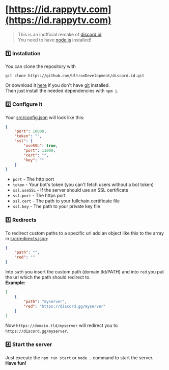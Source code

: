 # [https://id.rappytv.com](https://id.rappytv.com)
> This is an inofficial remake of [discord.id](https://discord.id)<br>
> You need to have [node.js](https://nodejs.org) installed!

### 1️⃣ Installation
You can clone the repository with
```
git clone https://github.com/UltronDevelopment/discord.id.git
```
Or download it [here](https://github.com/UltronDevelopment/discord.id/archive/refs/heads/master.zip) if you don't have [git](https://git-scm.com/downloads) installed.<br>
Then just install the needed dependencies with `npm i`.

### 2️⃣ Configure it
Your [src/config.json](https://github.com/UltronDevelopment/discord.id/blob/master/src/config.json) will look like this:
```json
{
    "port": 10000,
    "token": "",
    "ssl": {
        "useSSL": true,
        "port": 11000,
        "cert": "",
        "key": ""
    }
}
```
- `port` - The http port
- `token` - Your bot's token (you can't fetch users without a bot token)
- `ssl.useSSL` - If the server should use an SSL certificate
- `ssl.port` - The https port
- `ssl.cert` - The path to your fullchain certificate file
- `ssl.key` - The path to your private key file

### 3️⃣ Redirects
To redirect custom paths to a specific url add an object like this to the array in [src/redirects.json](https://github.com/UltronDevelopment/discord.id/blob/master/src/redirects.json):
```json
{
    "path": "",
    "red": ""
}
```
Into `path` you insert the custom path (domain.tld/PATH) and into `red` you put the url which the path should redirect to.<br>
**Example:**
```json
[
    {
        "path": "myserver",
        "red": "https://discord.gg/myserver"
    }
]
```
Now `https://domain.tld/myserver` will redirect you to `https://discord.gg/myserver`.

### 4️⃣ Start the server
Just execute the `npm run start` or `node .` command to start the server.<br>
**Have fun!**
